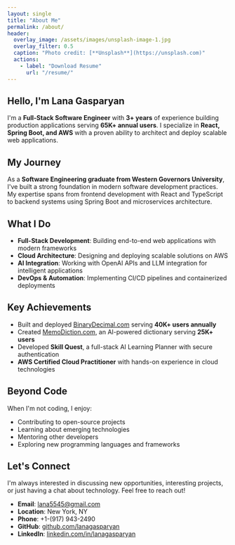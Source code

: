```yaml
---
layout: single
title: "About Me"
permalink: /about/
header:
  overlay_image: /assets/images/unsplash-image-1.jpg
  overlay_filter: 0.5
  caption: "Photo credit: [**Unsplash**](https://unsplash.com)"
  actions:
    - label: "Download Resume"
      url: "/resume/"
---
```


## Hello, I'm Lana Gasparyan

I'm a **Full-Stack Software Engineer** with **3+ years** of experience building production applications serving **65K+ annual users**. I specialize in **React, Spring Boot, and AWS** with a proven ability to architect and deploy scalable web applications.

## My Journey

As a **Software Engineering graduate from Western Governors University**, I've built a strong foundation in modern software development practices. My expertise spans from frontend development with React and TypeScript to backend systems using Spring Boot and microservices architecture.

## What I Do

- **Full-Stack Development**: Building end-to-end web applications with modern frameworks
- **Cloud Architecture**: Designing and deploying scalable solutions on AWS
- **AI Integration**: Working with OpenAI APIs and LLM integration for intelligent applications
- **DevOps & Automation**: Implementing CI/CD pipelines and containerized deployments

## Key Achievements

- Built and deployed [BinaryDecimal.com](https://binarydecimal.com) serving **40K+ users annually**
- Created [MemoDiction.com](https://memodiction.com), an AI-powered dictionary serving **25K+ users**
- Developed **Skill Quest**, a full-stack AI Learning Planner with secure authentication
- **AWS Certified Cloud Practitioner** with hands-on experience in cloud technologies

## Beyond Code

When I'm not coding, I enjoy:
- Contributing to open-source projects
- Learning about emerging technologies
- Mentoring other developers
- Exploring new programming languages and frameworks

## Let's Connect

I'm always interested in discussing new opportunities, interesting projects, or just having a chat about technology. Feel free to reach out!

- **Email**: lana5545@gmail.com
- **Location**: New York, NY
- **Phone**: +1-(917) 943-2490
- **GitHub**: [github.com/lanagasparyan](https://github.com/lanagasparyan)
- **LinkedIn**: [linkedin.com/in/lanagasparyan](https://www.linkedin.com/in/lanagasparyan)